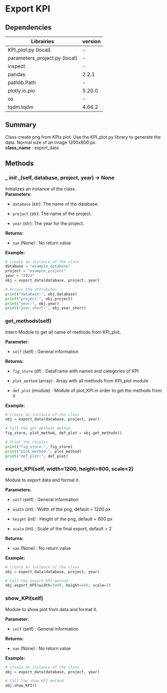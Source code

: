 # Export KPI

## Dependencies
|Librairies | version|
|-----------|--------|
|KPI_plot.py (local)| - |
|parameters_project.py (local)| - |
|inspect | - |
|pandas| 2.2.1 |
|pathlib.Path| - |
|plotly.io.pio| 5.20.0 |
|os| - |
|tqdm.tqdm| 4.66.2 |

## Summary
Class create png from KPIs plot. Use the KPI_plot.py library to generate the data. 
Normal size of an image 1200x800 px.<br/>
**class_name** : export_data

## Methods
### _ _init_ _(self, database, project, year) -> None
Initializes an instance of the class.<br/>
**Parameters:**

- `database` (str): The name of the database.

- `project` (str): The name of the project.

- `year` (str): The year for the project.

**Returns:**  

- `nan` (None) :
    No return value

**Example:**  
```python
# Create an instance of the class
database = "example_database"
project = "example_project"
year = "2022"
obj = export_data(database, project, year)

# Access the attributes
print("database:", obj.database)
print("project:", obj.project)
print("year:", obj.year)
print("year_short:", obj.year_short)
```

### get_methods(self)
Intern Module to get all name of methods from KPI_plot.

**Parameter:**

- `self` (self) :
    General information

**Returns:**

- `fig_store` (df) :
    DataFrame with names and categories of KPI

- `plot_method` (array) :
    Array with all methods from KPI_plot module

- `def_plot` (module) :
    Module of plot_KPI in order to get the methods from it

**Example:**  
```python
# Create an instance of the class
obj = export_data(database, project, year)

# Call the get_methods method
fig_store, plot_method, def_plot = obj.get_methods()

# Print the results
print("fig_store:", fig_store)
print("plot_method:", plot_method)
print("def_plot:", def_plot)
```

### export_KPI(self, width=1200, height=800, scale=2)
Module to export data and format it.

**Parameters:**

- `self` (self) :
    General information

- `width` (int) :
    Width of the png, default = 1200 px

- `height` (int) :
    Height of the png, default = 800 px

- `scale` (int) :
    Scale of the final export, default = 2

**Returns:**

- `nan` (None) :
    No return value

**Example:**

```python
# Create an instance of the class
obj = export_data(database, project, year)

# Call the export_KPI method
obj.export_KPI(width=1000, height=600, scale=3)
```

### show_KPI(self)
Module to show plot from data and format it.

**Parameter:**

- `self` (self) :
    General information

**Returns:**

- `nan` (None) :
    No return value

**Example:**  
```python
# Create an instance of the class
obj = export_data(database, project, year)

# Call the show_KPI method
obj.show_KPI()
```
